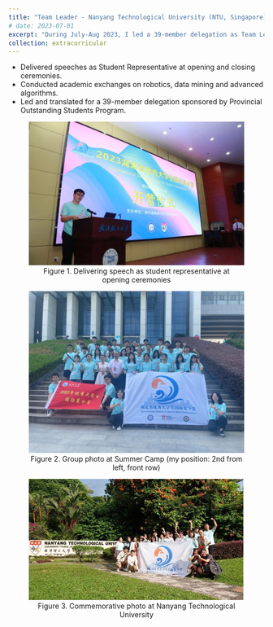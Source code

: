 ```yaml
---
title: "Team Leader - Nanyang Technological University (NTU, Singapore) Summer Camp"
# date: 2023-07-01
excerpt: "During July-Aug 2023, I led a 39-member delegation as Team Leader & Translator for a Provincial Outstanding Students Program. Organized academic exchanges on robotics and data science while serving as student representative speaker at official ceremonies, facilitating cross-cultural technical communication.<br/><img src='/images/extracurricular/2023-07-01-ntu-summer-2.jpeg'>"
collection: extracurricular
---
```

- Delivered speeches as Student Representative at opening and closing ceremonies.
- Conducted academic exchanges on robotics, data mining and advanced algorithms.
- Led and translated for a 39-member delegation sponsored by Provincial Outstanding Students Program.

<!-- ![2023-07-01-ntu-summer-1](/images/extracurricular/2023-07-01-ntu-summer-1.jpeg)
![2023-07-01-ntu-summer-2](/images/extracurricular/2023-07-01-ntu-summer-2.jpeg)
![2023-07-01-ntu-summer-3](/images/extracurricular/2023-07-01-ntu-summer-3.jpg) -->

<figure>
  <img src="/images/extracurricular/2023-07-01-ntu-summer-1.jpeg" alt="2023-07-01-ntu-summer-1.jpeg">
  <figcaption style="text-align: center;">Figure 1. Delivering speech as student representative at opening ceremonies</figcaption>
</figure>

<figure>
  <img src="/images/extracurricular/2023-07-01-ntu-summer-2.jpeg" alt="2023-07-01-ntu-summer-2.jpeg">
  <figcaption style="text-align: center;">Figure 2. Group photo at Summer Camp (my position: 2nd from left, front row)</figcaption>
</figure>

<figure>
  <img src="/images/extracurricular/2023-07-01-ntu-summer-3.jpg" alt="2023-07-01-ntu-summer-3.jpeg">
  <figcaption style="text-align: center;">Figure 3. Commemorative photo at Nanyang Technological University</figcaption>
</figure>
